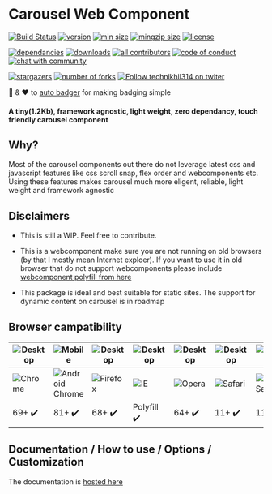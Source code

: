 # Carousel Web Component

[//]: <> (start placeholder for auto-badger)


[![Build Status](https://img.shields.io/travis/technikhil314/carousel-web-component.svg?style=flat-square&color=%23007a1f)](https://travis-ci.org/technikhil314/carousel-web-component)
[![version](https://img.shields.io/npm/v/carousel-webcomponent.svg?style=flat-square)](https://npmjs.org/carousel-webcomponent)
[![min size](https://img.shields.io/bundlephobia/min/carousel-webcomponent)](https://bundlephobia.com/result?p=carousel-webcomponent)
[![mingzip size](https://img.shields.io/bundlephobia/minzip/carousel-webcomponent)](https://bundlephobia.com/result?p=carousel-webcomponent)
[![license](https://img.shields.io/npm/l/carousel-webcomponent?color=%23007a1f)](https://github.com/technikhil314/carousel-web-component/blob/master/LICENSE)

[![dependancies](https://img.shields.io/librariesio/release/npm/carousel-webcomponent?color=%23007a1f)](https://libraries.io/npm/carousel-webcomponent)
[![downloads](https://img.shields.io/npm/dm/carousel-webcomponent)](https://npmcharts.com/compare/carousel-webcomponent)
[![all contributors](https://img.shields.io/github/all-contributors/technikhil314/carousel-web-component)](https://github.com/technikhil314/carousel-web-component/graphs/contributors)
[![code of conduct](https://img.shields.io/badge/code%20of-conduct-ff69b4.svg?style=flat-square)](https://github.com/technikhil314/carousel-web-component/blob/master/CODE_OF_CONDUCT.md)
[![chat with community](https://img.shields.io/gitter/room/technikhil314/carousel-web-component?color=%23007a1f)](https://gitter.im/carousel-web-component)

[![stargazers](https://img.shields.io/github/stars/technikhil314/carousel-web-component?style=social)](https://github.com/technikhil314/carousel-web-component/stargazers)
[![number of forks](https://img.shields.io/github/forks/technikhil314/carousel-web-component?style=social)](https://github.com/technikhil314/carousel-web-component/fork)
[![Follow technikhil314 on twiter](https://img.shields.io/twitter/follow/technikhil314?label=Follow)](https://www.twitter.com/technikhil314)

:clap: & :heart: to [auto badger](https://github.com/technikhil314/auto-badger) for making badging simple

[//]: <> (end placeholder for auto-badger)



#### **A tiny(1.2Kb), framework agnostic, light weight, zero dependancy, touch friendly carousel component**

## Why?
Most of the carousel components out there do not leverage latest css and javascript features like css scroll snap, flex order and webcomponents etc. Using these features makes carousel much more eligent, reliable, light weight and framework agnostic

## Disclaimers
- This is still a WIP. Feel free to contribute.

- This is a webcomponent make sure you are not running on old browsers (by that I mostly mean Internet exploer). If you want to use it in old browser that do not support webcomponents please include [webcomponent polyfill from here](https://www.webcomponents.org/polyfills)

- This package is ideal and best suitable for static sites. The support for dynamic content on carousel is in roadmap 


## Browser campatibility
| ![Desktop](https://developer.mozilla.org/static/platforms/desktop.d6def92f82da.svg) | ![Mobile](https://developer.mozilla.org/static/platforms/mobile.d9737f9e22aa.svg) | ![Desktop](https://developer.mozilla.org/static/platforms/desktop.d6def92f82da.svg) | ![Desktop](https://developer.mozilla.org/static/platforms/desktop.d6def92f82da.svg) | ![Desktop](https://developer.mozilla.org/static/platforms/desktop.d6def92f82da.svg) | ![Desktop](https://developer.mozilla.org/static/platforms/desktop.d6def92f82da.svg) | ![Mobile](https://developer.mozilla.org/static/platforms/mobile.d9737f9e22aa.svg) | ![Desktop](https://developer.mozilla.org/static/platforms/desktop.d6def92f82da.svg)
| --- | --- | --- | --- | --- | --- | --- | --- |
| ![Chrome](https://raw.github.com/alrra/browser-logos/main/src/chrome/chrome_32x32.png) | ![Android Chrome](https://raw.github.com/alrra/browser-logos/main/src/chrome/chrome_32x32.png) | ![Firefox](https://raw.github.com/alrra/browser-logos/main/src/firefox/firefox_32x32.png) | ![IE](https://raw.githubusercontent.com/alrra/browser-logos/main/src/archive/internet-explorer_9-11/internet-explorer_9-11_32x32.png) | ![Opera](https://raw.github.com/alrra/browser-logos/main/src/opera/opera_32x32.png) | ![Safari](https://raw.github.com/alrra/browser-logos/main/src/safari/safari_32x32.png) | ![Ios Safari](https://raw.github.com/alrra/browser-logos/main/src/safari/safari_32x32.png) | ![Edge](https://raw.githubusercontent.com/alrra/browser-logos/main/src/edge/edge_32x32.png)
| 69+ :heavy_check_mark: | 81+ :heavy_check_mark: | 68+ :heavy_check_mark: | Polyfill :heavy_check_mark: | 64+ :heavy_check_mark: | 11+ :heavy_check_mark: | 11+ :heavy_check_mark: | 79+ :heavy_check_mark: 

## Documentation / How to use / Options / Customization
The documentation is [hosted here](https://technikhil314.surge.sh/docs/carousel/introduction)
